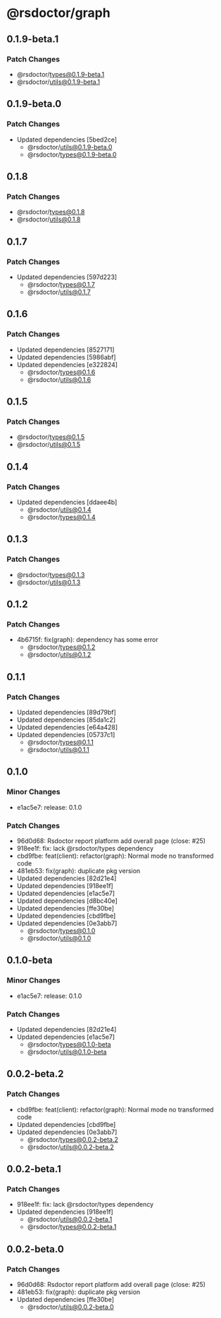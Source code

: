 # @rsdoctor/graph

## 0.1.9-beta.1

### Patch Changes

- @rsdoctor/types@0.1.9-beta.1
- @rsdoctor/utils@0.1.9-beta.1

## 0.1.9-beta.0

### Patch Changes

- Updated dependencies [5bed2ce]
  - @rsdoctor/utils@0.1.9-beta.0
  - @rsdoctor/types@0.1.9-beta.0

## 0.1.8

### Patch Changes

- @rsdoctor/types@0.1.8
- @rsdoctor/utils@0.1.8

## 0.1.7

### Patch Changes

- Updated dependencies [597d223]
  - @rsdoctor/types@0.1.7
  - @rsdoctor/utils@0.1.7

## 0.1.6

### Patch Changes

- Updated dependencies [8527171]
- Updated dependencies [5986abf]
- Updated dependencies [e322824]
  - @rsdoctor/types@0.1.6
  - @rsdoctor/utils@0.1.6

## 0.1.5

### Patch Changes

- @rsdoctor/types@0.1.5
- @rsdoctor/utils@0.1.5

## 0.1.4

### Patch Changes

- Updated dependencies [ddaee4b]
  - @rsdoctor/utils@0.1.4
  - @rsdoctor/types@0.1.4

## 0.1.3

### Patch Changes

- @rsdoctor/types@0.1.3
- @rsdoctor/utils@0.1.3

## 0.1.2

### Patch Changes

- 4b6715f: fix(graph): dependency has some error
  - @rsdoctor/types@0.1.2
  - @rsdoctor/utils@0.1.2

## 0.1.1

### Patch Changes

- Updated dependencies [89d79bf]
- Updated dependencies [85da1c2]
- Updated dependencies [e64a428]
- Updated dependencies [05737c1]
  - @rsdoctor/types@0.1.1
  - @rsdoctor/utils@0.1.1

## 0.1.0

### Minor Changes

- e1ac5e7: release: 0.1.0

### Patch Changes

- 96d0d68: Rsdoctor report platform add overall page (close: #25)
- 918ee1f: fix: lack @rsdoctor/types dependency
- cbd9fbe: feat(client): refactor(graph): Normal mode no transformed code
- 481eb53: fix(graph): duplicate pkg version
- Updated dependencies [82d21e4]
- Updated dependencies [918ee1f]
- Updated dependencies [e1ac5e7]
- Updated dependencies [d8bc40e]
- Updated dependencies [ffe30be]
- Updated dependencies [cbd9fbe]
- Updated dependencies [0e3abb7]
  - @rsdoctor/types@0.1.0
  - @rsdoctor/utils@0.1.0

## 0.1.0-beta

### Minor Changes

- e1ac5e7: release: 0.1.0

### Patch Changes

- Updated dependencies [82d21e4]
- Updated dependencies [e1ac5e7]
  - @rsdoctor/types@0.1.0-beta
  - @rsdoctor/utils@0.1.0-beta

## 0.0.2-beta.2

### Patch Changes

- cbd9fbe: feat(client): refactor(graph): Normal mode no transformed code
- Updated dependencies [cbd9fbe]
- Updated dependencies [0e3abb7]
  - @rsdoctor/types@0.0.2-beta.2
  - @rsdoctor/utils@0.0.2-beta.2

## 0.0.2-beta.1

### Patch Changes

- 918ee1f: fix: lack @rsdoctor/types dependency
- Updated dependencies [918ee1f]
  - @rsdoctor/utils@0.0.2-beta.1
  - @rsdoctor/types@0.0.2-beta.1

## 0.0.2-beta.0

### Patch Changes

- 96d0d68: Rsdoctor report platform add overall page (close: #25)
- 481eb53: fix(graph): duplicate pkg version
- Updated dependencies [ffe30be]
  - @rsdoctor/utils@0.0.2-beta.0

